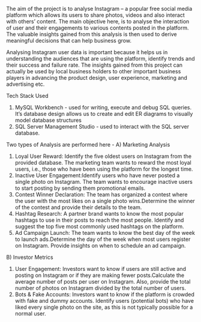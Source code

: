 The aim of the project is to analyse Instagram – a popular free social media platform which allows its users to share photos, videos and also interact with others’ content. 
The main objective here, is to analyse the interaction of user and their engagements to various contents posted in the platform. The valuable insights gained from this analysis is then used to derive meaningful decisions that can help business grow.

Analysing Instagram user data is important because it helps us in understanding the 
audiences that are using the platform, identify trends and their success and failure rate. The insights gained from this project can actually be used by local business holders to other important business players in advancing the product design, user experience, marketing and advertising etc.

Tech Stack Used
1) MySQL Workbench - used for writing, execute and debug SQL queries. It’s database design allows us to create and edit ER diagrams to visually model database structures
2) SQL Server Management Studio - used to interact with the SQL server database.

Two types of Analysis are performed here - 
A) Marketing Analysis 
1. Loyal User Reward: Identify the five oldest users on Instagram from the provided database. The marketing team wants to reward the most loyal users, i.e., those who have been using the platform for the longest time.
2. Inactive User Engagement:Identify users who have never posted a single photo on Instagram. The team wants to encourage inactive users to start posting by sending them promotional emails.
3. Contest Winner Declaration: The team has organized a contest where the user with the most likes on a single photo wins.Determine the winner of the contest and provide their details to the team.
4. Hashtag Research: A partner brand wants to know the most popular hashtags to use in their posts to reach the most people. Identify and suggest the top five most commonly used hashtags on the platform.
5. Ad Campaign Launch: The team wants to know the best day of the week to launch ads.Determine the day of the week when most users register on Instagram. Provide insights on when to schedule an ad campaign.


B) Investor Metrics
1. User Engagement: Investors want to know if users are still active and posting on Instagram or if they are making fewer posts.Calculate the average number of posts per user on Instagram. Also, provide the total number of photos on Instagram divided by the total number of users.
2. Bots & Fake Accounts: Investors want to know if the platform is crowded with fake and dummy accounts. Identify users (potential bots) who have liked every single photo on the site, as this is not typically possible for a normal user.

 


